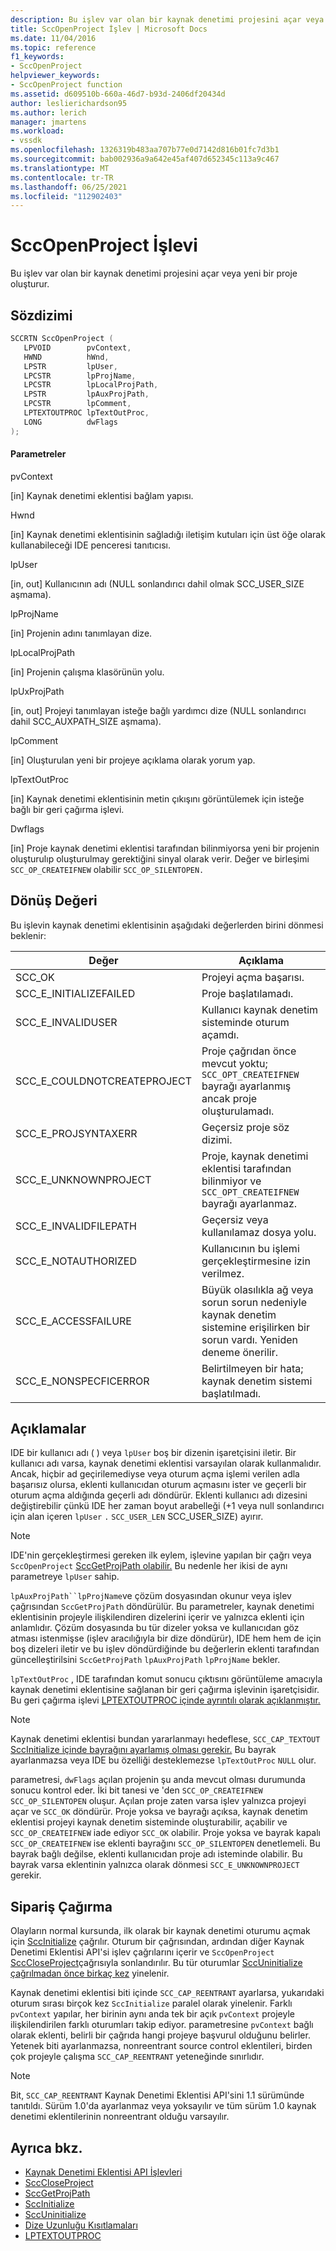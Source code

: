 ```yaml
---
description: Bu işlev var olan bir kaynak denetimi projesini açar veya yeni bir proje oluşturur.
title: SccOpenProject İşlev | Microsoft Docs
ms.date: 11/04/2016
ms.topic: reference
f1_keywords:
- SccOpenProject
helpviewer_keywords:
- SccOpenProject function
ms.assetid: d609510b-660a-46d7-b93d-2406df20434d
author: leslierichardson95
ms.author: lerich
manager: jmartens
ms.workload:
- vssdk
ms.openlocfilehash: 1326319b483aa707b77e0d7142d816b01fc7d3b1
ms.sourcegitcommit: bab002936a9a642e45af407d652345c113a9c467
ms.translationtype: MT
ms.contentlocale: tr-TR
ms.lasthandoff: 06/25/2021
ms.locfileid: "112902403"
---
```

# <a name="sccopenproject-function"></a>SccOpenProject İşlevi
Bu işlev var olan bir kaynak denetimi projesini açar veya yeni bir proje oluşturur.

## <a name="syntax"></a>Sözdizimi

```cpp
SCCRTN SccOpenProject (
   LPVOID        pvContext,
   HWND          hWnd,
   LPSTR         lpUser,
   LPCSTR        lpProjName,
   LPCSTR        lpLocalProjPath,
   LPSTR         lpAuxProjPath,
   LPCSTR        lpComment,
   LPTEXTOUTPROC lpTextOutProc,
   LONG          dwFlags
);
```

#### <a name="parameters"></a>Parametreler
 pvContext

[in] Kaynak denetimi eklentisi bağlam yapısı.

 Hwnd

[in] Kaynak denetimi eklentisinin sağladığı iletişim kutuları için üst öğe olarak kullanabileceği IDE penceresi tanıtıcısı.

 lpUser

[in, out] Kullanıcının adı (NULL sonlandırıcı dahil olmak SCC_USER_SIZE aşmama).

 lpProjName

[in] Projenin adını tanımlayan dize.

 lpLocalProjPath

[in] Projenin çalışma klasörünün yolu.

 lpUxProjPath

[in, out] Projeyi tanımlayan isteğe bağlı yardımcı dize (NULL sonlandırıcı dahil SCC_AUXPATH_SIZE aşmama).

 lpComment

[in] Oluşturulan yeni bir projeye açıklama olarak yorum yap.

 lpTextOutProc

[in] Kaynak denetimi eklentisinin metin çıkışını görüntülemek için isteğe bağlı bir geri çağırma işlevi.

 Dwflags

[in] Proje kaynak denetimi eklentisi tarafından bilinmiyorsa yeni bir projenin oluşturulıp oluşturulmay gerektiğini sinyal olarak verir. Değer ve birleşimi `SCC_OP_CREATEIFNEW` olabilir `SCC_OP_SILENTOPEN.`

## <a name="return-value"></a>Dönüş Değeri
 Bu işlevin kaynak denetimi eklentisinin aşağıdaki değerlerden birini dönmesi beklenir:

|Değer|Açıklama|
|-----------|-----------------|
|SCC_OK|Projeyi açma başarısı.|
|SCC_E_INITIALIZEFAILED|Proje başlatılamadı.|
|SCC_E_INVALIDUSER|Kullanıcı kaynak denetim sisteminde oturum açamdı.|
|SCC_E_COULDNOTCREATEPROJECT|Proje çağrıdan önce mevcut yoktu;  `SCC_OPT_CREATEIFNEW` bayrağı ayarlanmış ancak proje oluşturulamadı.|
|SCC_E_PROJSYNTAXERR|Geçersiz proje söz dizimi.|
|SCC_E_UNKNOWNPROJECT|Proje, kaynak denetimi eklentisi tarafından bilinmiyor ve `SCC_OPT_CREATEIFNEW` bayrağı ayarlanmaz.|
|SCC_E_INVALIDFILEPATH|Geçersiz veya kullanılamaz dosya yolu.|
|SCC_E_NOTAUTHORIZED|Kullanıcının bu işlemi gerçekleştirmesine izin verilmez.|
|SCC_E_ACCESSFAILURE|Büyük olasılıkla ağ veya sorun sorun nedeniyle kaynak denetim sistemine erişilirken bir sorun vardı. Yeniden deneme önerilir.|
|SCC_E_NONSPECFICERROR|Belirtilmeyen bir hata; kaynak denetim sistemi başlatılmadı.|

## <a name="remarks"></a>Açıklamalar
 IDE bir kullanıcı adı ( ) veya `lpUser` boş bir dizenin işaretçisini iletir. Bir kullanıcı adı varsa, kaynak denetimi eklentisi varsayılan olarak kullanmalıdır. Ancak, hiçbir ad geçirilemediyse veya oturum açma işlemi verilen adla başarısız olursa, eklenti kullanıcıdan oturum açmasını ister ve geçerli bir oturum açma aldığında geçerli adı döndürür. Eklenti kullanıcı adı dizesini değiştirebilir çünkü IDE her zaman boyut arabelleği (+1 veya null sonlandırıcı için alan içeren `lpUser` `.` `SCC_USER_LEN` SCC_USER_SIZE) ayırır.

> [!NOTE]
> IDE'nin gerçekleştirmesi gereken ilk eylem, işlevine yapılan bir çağrı veya `SccOpenProject` [SccGetProjPath olabilir.](../extensibility/sccgetprojpath-function.md) Bu nedenle her ikisi de aynı parametreye `lpUser` sahip.

 `lpAuxProjPath``lpProjName`ve çözüm dosyasından okunur veya işlev çağrısından `SccGetProjPath` döndürülür. Bu parametreler, kaynak denetimi eklentisinin projeyle ilişkilendiren dizelerini içerir ve yalnızca eklenti için anlamlıdır. Çözüm dosyasında bu tür dizeler yoksa ve kullanıcıdan göz atması istenmişse (işlev aracılığıyla bir dize döndürür), IDE hem hem de için boş dizeleri iletir ve bu işlev döndürdiğinde bu değerlerin eklenti tarafından güncelleştirilsini `SccGetProjPath` `lpAuxProjPath` `lpProjName` bekler.

 `lpTextOutProc` , IDE tarafından komut sonucu çıktısını görüntüleme amacıyla kaynak denetimi eklentisine sağlanan bir geri çağırma işlevinin işaretçisidir. Bu geri çağırma işlevi [LPTEXTOUTPROC içinde ayrıntılı olarak açıklanmıştır.](../extensibility/lptextoutproc.md)

> [!NOTE]
> Kaynak denetimi eklentisi bundan yararlanmayı hedeflese, `SCC_CAP_TEXTOUT` [SccInitialize içinde bayrağını ayarlamış olması gerekir.](../extensibility/sccinitialize-function.md) Bu bayrak ayarlanmazsa veya IDE bu özelliği desteklemezse `lpTextOutProc` `NULL` olur.

 parametresi, `dwFlags` açılan projenin şu anda mevcut olması durumunda sonucu kontrol eder. İki bit tanesi ve 'den `SCC_OP_CREATEIFNEW` `SCC_OP_SILENTOPEN` oluşur. Açılan proje zaten varsa işlev yalnızca projeyi açar ve `SCC_OK` döndürür. Proje yoksa ve bayrağı açıksa, kaynak denetim eklentisi projeyi kaynak denetim sisteminde oluşturabilir, açabilir ve `SCC_OP_CREATEIFNEW` iade ediyor `SCC_OK` olabilir. Proje yoksa ve bayrak kapalı `SCC_OP_CREATEIFNEW` ise eklenti bayrağını `SCC_OP_SILENTOPEN` denetlemeli. Bu bayrak bağlı değilse, eklenti kullanıcıdan proje adı isteminde olabilir. Bu bayrak varsa eklentinin yalnızca olarak dönmesi `SCC_E_UNKNOWNPROJECT` gerekir.

## <a name="calling-order"></a>Sipariş Çağırma
 Olayların normal kursunda, ilk olarak bir kaynak denetimi oturumu açmak için [SccInitialize](../extensibility/sccinitialize-function.md) çağrılır. Oturum bir çağrısından, ardından diğer Kaynak Denetimi Eklentisi API'si işlev çağrılarını içerir ve `SccOpenProject` [SccCloseProject](../extensibility/scccloseproject-function.md)çağrısıyla sonlandırılır. Bu tür oturumlar [SccUninitialize çağrılmadan önce birkaç kez](../extensibility/sccuninitialize-function.md) yinelenir.

 Kaynak denetimi eklentisi biti içinde `SCC_CAP_REENTRANT` ayarlarsa, yukarıdaki oturum sırası birçok kez `SccInitialize` paralel olarak yinelenir. Farklı `pvContext` yapılar, her birinin aynı anda tek bir açık `pvContext` projeyle ilişkilendirilen farklı oturumları takip ediyor. parametresine `pvContext` bağlı olarak eklenti, belirli bir çağrıda hangi projeye başvurul olduğunu belirler. Yetenek biti ayarlanmazsa, nonreentrant source control eklentileri, birden çok projeyle çalışma `SCC_CAP_REENTRANT` yeteneğinde sınırlıdır.

> [!NOTE]
> Bit, `SCC_CAP_REENTRANT` Kaynak Denetimi Eklentisi API'sini 1.1 sürümünde tanıtıldı. Sürüm 1.0'da ayarlanmaz veya yoksayılır ve tüm sürüm 1.0 kaynak denetimi eklentilerinin nonreentrant olduğu varsayılır.

## <a name="see-also"></a>Ayrıca bkz.
- [Kaynak Denetimi Eklentisi API İşlevleri](../extensibility/source-control-plug-in-api-functions.md)
- [SccCloseProject](../extensibility/scccloseproject-function.md)
- [SccGetProjPath](../extensibility/sccgetprojpath-function.md)
- [SccInitialize](../extensibility/sccinitialize-function.md)
- [SccUninitialize](../extensibility/sccuninitialize-function.md)
- [Dize Uzunluğu Kısıtlamaları](../extensibility/restrictions-on-string-lengths.md)
- [LPTEXTOUTPROC](../extensibility/lptextoutproc.md)
